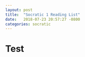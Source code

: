 ```yaml
---
layout: post
title:  "Socratic 1 Reading List"
date:   2018-07-23 20:57:27 -0800
categories: socratic
---
```



# Test
